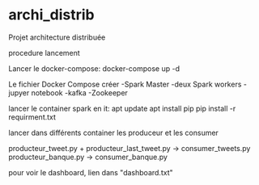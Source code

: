 # archi_distrib
Projet architecture distribuée

procedure lancement 

Lancer le docker-compose: docker-compose up -d

Le fichier Docker Compose créer 
-Spark Master
-deux Spark workers
-jupyer notebook
-kafka
-Zookeeper



lancer le container spark en it: 
apt update
apt install pip
pip install -r requirment.txt

lancer dans différents container les produceur et les consumer

producteur_tweet.py + producteur_last_tweet.py -> consumer_tweets.py
producteur_banque.py -> consumer_banque.py



pour voir le dashboard, lien dans "dashboard.txt"
